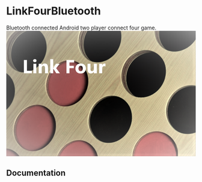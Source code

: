 # LinkFourBluetooth
Bluetooth connected Android two player connect four game.
![Link Four](./docs/title_screen.PNG)

## Documentation



